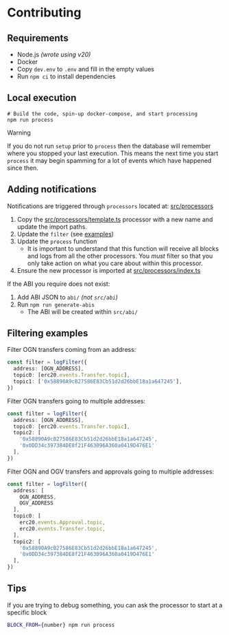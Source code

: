 # Contributing

## Requirements

- Node.js *(wrote using v20)*
- Docker
- Copy `dev.env` to `.env` and fill in the empty values
- Run `npm ci` to install dependencies

## Local execution

```shell
# Build the code, spin-up docker-compose, and start processing
npm run process
```

> [!WARNING]  
> If you do not run `setup` prior to `process` then the database will remember where you stopped your
> last execution. This means the next time you start `process` it may begin spamming for a lot of events which
> have happened since then.

## Adding notifications

Notifications are triggered through `processors` located at: [src/processors](src/processors)

1. Copy the [src/processors/template.ts](src/processors/examples/example.ts) processor with a new name and update the import paths.
2. Update the `filter` (see [examples](#filtering-examples))
3. Update the `process` function
    - It is important to understand that this function will receive all blocks and logs from all the other processors.
      You *must* filter so that you only take action on what you care about within this processor.
4. Ensure the new processor is imported at [src/processors/index.ts](src/processors/index.ts)

If the ABI you require does not exist:

1. Add ABI JSON to `abi/` *(not `src/abi`)*
2. Run `npm run generate-abis`
    - The ABI will be created within `src/abi/`

## Filtering examples

Filter OGN transfers coming from an address:

```typescript
const filter = logFilter({
  address: [OGN_ADDRESS],
  topic0: [erc20.events.Transfer.topic],
  topic1: ['0x58890A9cB27586E83Cb51d2d26bbE18a1a647245'],
})
```

Filter OGN transfers going to multiple addresses:

```typescript
const filter = logFilter({
  address: [OGN_ADDRESS],
  topic0: [erc20.events.Transfer.topic],
  topic2: [
    '0x58890A9cB27586E83Cb51d2d26bbE18a1a647245',
    '0x0DD34c397384DE8f21F463096A360a0419D476E1'
  ],
})
```

Filter OGN and OGV transfers and approvals going to multiple addresses:

```typescript
const filter = logFilter({
  address: [
    OGN_ADDRESS,
    OGV_ADDRESS
  ],
  topic0: [
    erc20.events.Approval.topic,
    erc20.events.Transfer.topic,
  ],
  topic2: [
    '0x58890A9cB27586E83Cb51d2d26bbE18a1a647245',
    '0x0DD34c397384DE8f21F463096A360a0419D476E1'
  ],
})
```

## Tips

If you are trying to debug something, you can ask the processor to start at a specific block

```sh
BLOCK_FROM={number} npm run process
```